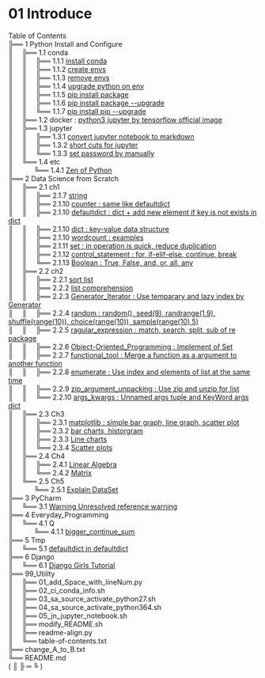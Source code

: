 # 01 Introduce
Table of Contents  
╠══ 1 Python Install and Configure  
║&ensp;&ensp;&nbsp;╠══ 1.1 conda  
║&ensp;&ensp;&nbsp;║&ensp;&ensp;&nbsp;╠══ 1.1.1 [install conda](01_Install_and_Use_python/01_conda/01_Install_anaconda.md)  
║&ensp;&ensp;&nbsp;║&ensp;&ensp;&nbsp;╠══ 1.1.2 [create envs](01_Install_and_Use_python/01_conda/02_conda_create_envs.md)  
║&ensp;&ensp;&nbsp;║&ensp;&ensp;&nbsp;╠══ 1.1.3 [remove envs](01_Install_and_Use_python/01_conda/03_conda_remove_envs.md)  
║&ensp;&ensp;&nbsp;║&ensp;&ensp;&nbsp;╠══ 1.1.4 [upgrade python on env](01_Install_and_Use_python/01_conda/04_coda_env_upgrade_python.md)  
║&ensp;&ensp;&nbsp;║&ensp;&ensp;&nbsp;╠══ 1.1.5 [pip install package](01_Install_and_Use_python/01_conda/05_pip_install_package.md)  
║&ensp;&ensp;&nbsp;║&ensp;&ensp;&nbsp;╠══ 1.1.6 [pip install package --upgrade](01_Install_and_Use_python/01_conda/06_pip_install_package_upgrade.md)  
║&ensp;&ensp;&nbsp;║&ensp;&ensp;&nbsp;╚══ 1.1.7 [pip install pip --upgrade](01_Install_and_Use_python/01_conda/07_pip_upgrade.md)  
║&ensp;&ensp;&nbsp;╠══ 1.2 docker : [python3 jupyter by tensorflow official image](01_Install_and_Use_python/02_docker/tensorflow_image.md)  
║&ensp;&ensp;&nbsp;╠══ 1.3 jupyter  
║&ensp;&ensp;&nbsp;║&ensp;&ensp;&nbsp;╠══ 1.3.1 [convert jupyter notebook to markdown](01_Install_and_Use_python/03_jupyter/01_convert_jupyter_notebook_to_markdown.md)  
║&ensp;&ensp;&nbsp;║&ensp;&ensp;&nbsp;╠══ 1.3.2 [short cuts for jupyter](01_Install_and_Use_python/03_jupyter/02_Jupyter_notebook_shortcuts.md)  
║&ensp;&ensp;&nbsp;║&ensp;&ensp;&nbsp;╚══ 1.3.3 [set password by manually](01_Install_and_Use_python/03_jupyter/03_jupyter_notebook_passwd.md)  
║&ensp;&ensp;&nbsp;╚══ 1.4 etc  
║&ensp;&ensp;&ensp;&ensp;&ensp;&ensp;╚══ 1.4.1 [Zen of Python](01_Install_and_Use_python/04_etc/02_Zen_of_Python_English_Korean.md)  
╠══ 2 Data Science from Scratch  
║&ensp;&ensp;&nbsp;╠══ 2.1 ch1  
║&ensp;&ensp;&nbsp;║&ensp;&ensp;&nbsp;╠══ 2.1.7 [string](02_Data_Science_from_Scratch/02_Ch/02.01.07_string.md)  
║&ensp;&ensp;&nbsp;║&ensp;&ensp;&nbsp;╠══ 2.1.10 [counter : same like defaultdict](02_Data_Science_from_Scratch/02_Ch/02.01.10_Counter.md)  
║&ensp;&ensp;&nbsp;║&ensp;&ensp;&nbsp;╠══ 2.1.10 [defaultdict : dict + add new element if key is not exists in dict](02_Data_Science_from_Scratch/02_Ch/02.01.10_defaultdict.md)  
║&ensp;&ensp;&nbsp;║&ensp;&ensp;&nbsp;╠══ 2.1.10 [dict : key-value data structure](02_Data_Science_from_Scratch/02_Ch/02.01.10_dict.md)  
║&ensp;&ensp;&nbsp;║&ensp;&ensp;&nbsp;╠══ 2.1.10 [wordcount : examples](02_Data_Science_from_Scratch/02_Ch/02.01.10_wordcount_examples.md)  
║&ensp;&ensp;&nbsp;║&ensp;&ensp;&nbsp;╠══ 2.1.11 [set : in operation is quick, reduce duplication](02_Data_Science_from_Scratch/02_Ch/02.01.11_set.md)  
║&ensp;&ensp;&nbsp;║&ensp;&ensp;&nbsp;╠══ 2.1.12 [control_statement : for, if-elif-else, continue, break](02_Data_Science_from_Scratch/02_Ch/02.01.12_control_statement.md)  
║&ensp;&ensp;&nbsp;║&ensp;&ensp;&nbsp;╚══ 2.1.13 [Boolean : True, False, and, or, all, any](02_Data_Science_from_Scratch/02_Ch/02.01.13_Boolean.md)  
║&ensp;&ensp;&nbsp;╠══ 2.2 ch2  
║&ensp;&ensp;&nbsp;║&ensp;&ensp;&nbsp;╠══ 2.2.1 [sort list](02_Data_Science_from_Scratch/02_Ch/02.02.01_sort.md)  
║&ensp;&ensp;&nbsp;║&ensp;&ensp;&nbsp;╠══ 2.2.2 [list comprehension](02_Data_Science_from_Scratch/02_Ch/02.02.02_list_comprehension.md)  
║&ensp;&ensp;&nbsp;║&ensp;&ensp;&nbsp;╠══ 2.2.3 [Generator_Iterator : Use temparary and lazy index by Generator](02_Data_Science_from_Scratch/02_Ch/02.02.03_Generator_Iterator.md)  
║&ensp;&ensp;&nbsp;║&ensp;&ensp;&nbsp;╠══ 2.2.4 [random : random(), seed(9), randrange(1,9), shuffle(range(10)), choice(range(10)), sample(range(10),5)](02_Data_Science_from_Scratch/02_Ch/02.02.04_random_numbers.md)  
║&ensp;&ensp;&nbsp;║&ensp;&ensp;&nbsp;╠══ 2.2.5 [ragular_expression : match, search, split, sub of re package](02_Data_Science_from_Scratch/02_Ch/02.02.05_regular_expression.md)  
║&ensp;&ensp;&nbsp;║&ensp;&ensp;&nbsp;╠══ 2.2.6 [Object-Oriented_Programming : Implement of Set](02_Data_Science_from_Scratch/02_Ch/02.02.06_object-oriented_programming.md)  
║&ensp;&ensp;&nbsp;║&ensp;&ensp;&nbsp;╠══ 2.2.7 [functional_tool : Merge a function as a argument to another function](02_Data_Science_from_Scratch/02_Ch/02.02.07_functional_tool.md)  
║&ensp;&ensp;&nbsp;║&ensp;&ensp;&nbsp;╠══ 2.2.8 [enumerate : Use index and elements of list at the same time](02_Data_Science_from_Scratch/02_Ch/02.02.08_enumerate.md)  
║&ensp;&ensp;&nbsp;║&ensp;&ensp;&nbsp;╠══ 2.2.9 [zip_argument_unpacking : Use zip and unzip for list](02_Data_Science_from_Scratch/02_Ch/02.02.09_zip_argument_unpacking.ipynb)  
║&ensp;&ensp;&nbsp;║&ensp;&ensp;&nbsp;╚══ 2.2.10 [args_kwargs : Unnamed args tuple and KeyWord args dict](02_Data_Science_from_Scratch/02_Ch/02.02.10_args_kwargs.ipynb)  
║&ensp;&ensp;&nbsp;╠══ 2.3 Ch3  
║&ensp;&ensp;&nbsp;║&ensp;&ensp;&nbsp;╠══ 2.3.1 [matplotlib : simple bar graph, line graph, scatter plot](02_Data_Science_from_Scratch/03_Ch/03.01_matplotlib.ipynb)  
║&ensp;&ensp;&nbsp;║&ensp;&ensp;&nbsp;╠══ 2.3.2 [bar charts, historgram](02_Data_Science_from_Scratch/03_Ch/03.02_bar_charts.ipynb)  
║&ensp;&ensp;&nbsp;║&ensp;&ensp;&nbsp;╠══ 2.3.3 [Line charts](02_Data_Science_from_Scratch/03_Ch/03.03_line_charts.ipynb)  
║&ensp;&ensp;&nbsp;║&ensp;&ensp;&nbsp;╚══ 2.3.4 [Scatter plots](02_Data_Science_from_Scratch/03_Ch/03.04_scatter_plots.ipynb)  
║&ensp;&ensp;&nbsp;╠══ 2.4 Ch4  
║&ensp;&ensp;&nbsp;║&ensp;&ensp;&nbsp;╠══ 2.4.1 [Linear Algebra](02_Data_Science_from_Scratch/04_Ch/04.01_Linear_Algebra.ipynb)  
║&ensp;&ensp;&nbsp;║&ensp;&ensp;&nbsp;╚══ 2.4.2 [Matrix](02_Data_Science_from_Scratch/04_Ch/04.02_Matrix.ipynb)  
║&ensp;&ensp;&nbsp;╚══ 2.5 Ch5  
║&ensp;&ensp;&ensp;&ensp;&ensp;&ensp;╚══ 2.5.1 [Explain DataSet](02_Data_Science_from_Scratch/05_Ch/05.01_Explain_DataSet.ipynb)  
╠══ 3 PyCharm  
║&ensp;&ensp;&nbsp;╚══ 3.1 [Warning Unresolved reference warning](03_PyCharm/01_unresolved_reference_warning.md)  
╠══ 4 Everyday_Programming  
║&ensp;&ensp;&nbsp;╚══ 4.1 Q  
║&ensp;&ensp;&ensp;&ensp;&ensp;&ensp;╚══ 4.1.1 [bigger_continue_sum](04_Everyday_Programming/01_Q/bigger_continue_sum.py)  
╠══ 5 Tmp  
║&ensp;&ensp;&nbsp;╚══ 5.1 [defaultdict in defaultdict](05_Tmp/01_dictionary_in_dictionary.py)  
╠══ 6 Django  
║&ensp;&ensp;&nbsp;╚══ 6.1 [Django Girls Tutorial](06_Django/01_Django_Girls_Tutorial/memo.md)  
╠══ 99_Utility  
║&ensp;&ensp;&nbsp;╠══ 01_add_Space_with_lineNum.py  
║&ensp;&ensp;&nbsp;╠══ 02_ci_conda_info.sh  
║&ensp;&ensp;&nbsp;╠══ 03_sa_source_activate_python27.sh  
║&ensp;&ensp;&nbsp;╠══ 04_sa_source_activate_python364.sh  
║&ensp;&ensp;&nbsp;╠══ 05_jn_jupyter_notebook.sh  
║&ensp;&ensp;&nbsp;╠══ modify_README.sh  
║&ensp;&ensp;&nbsp;╠══ readme-align.py  
║&ensp;&ensp;&nbsp;╚══ table-of-contents.txt  
╠══ change_A_to_B.txt  
╚══ README.md  
( ║ ╠ ═ ╚ )  

